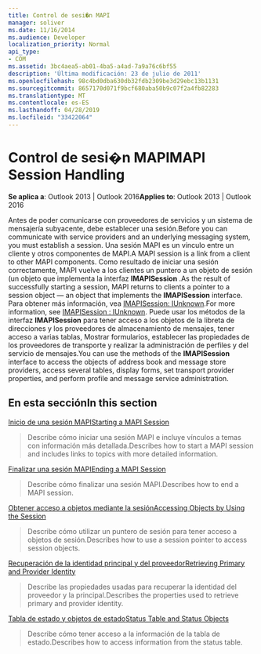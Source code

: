 ```yaml
---
title: Control de sesi�n MAPI
manager: soliver
ms.date: 11/16/2014
ms.audience: Developer
localization_priority: Normal
api_type:
- COM
ms.assetid: 3bc4aea5-ab01-4ba5-a4ad-7a9a76c6bf55
description: 'Última modificación: 23 de julio de 2011'
ms.openlocfilehash: 98c4bd0dba630db32fdb2309be3d29ebc13b1131
ms.sourcegitcommit: 8657170d071f9bcf680aba50b9c07f2a4fb82283
ms.translationtype: MT
ms.contentlocale: es-ES
ms.lasthandoff: 04/28/2019
ms.locfileid: "33422064"
---
```

# <a name="mapi-session-handling"></a><span data-ttu-id="063de-103">Control de sesi�n MAPI</span><span class="sxs-lookup"><span data-stu-id="063de-103">MAPI Session Handling</span></span>

  
  
<span data-ttu-id="063de-104">**Se aplica a**: Outlook 2013 | Outlook 2016</span><span class="sxs-lookup"><span data-stu-id="063de-104">**Applies to**: Outlook 2013 | Outlook 2016</span></span> 
  
<span data-ttu-id="063de-105">Antes de poder comunicarse con proveedores de servicios y un sistema de mensajería subyacente, debe establecer una sesión.</span><span class="sxs-lookup"><span data-stu-id="063de-105">Before you can communicate with service providers and an underlying messaging system, you must establish a session.</span></span> <span data-ttu-id="063de-106">Una sesión MAPI es un vínculo entre un cliente y otros componentes de MAPI.</span><span class="sxs-lookup"><span data-stu-id="063de-106">A MAPI session is a link from a client to other MAPI components.</span></span> <span data-ttu-id="063de-107">Como resultado de iniciar una sesión correctamente, MAPI vuelve a los clientes un puntero a un objeto de sesión (un objeto que implementa la interfaz **IMAPISession** .</span><span class="sxs-lookup"><span data-stu-id="063de-107">As the result of successfully starting a session, MAPI returns to clients a pointer to a session object — an object that implements the **IMAPISession** interface.</span></span> <span data-ttu-id="063de-108">Para obtener más información, vea [IMAPISession: IUnknown](imapisessioniunknown.md).</span><span class="sxs-lookup"><span data-stu-id="063de-108">For more information, see [IMAPISession : IUnknown](imapisessioniunknown.md).</span></span> <span data-ttu-id="063de-109">Puede usar los métodos de la interfaz **IMAPISession** para tener acceso a los objetos de la libreta de direcciones y los proveedores de almacenamiento de mensajes, tener acceso a varias tablas, Mostrar formularios, establecer las propiedades de los proveedores de transporte y realizar la administración de perfiles y del servicio de mensajes.</span><span class="sxs-lookup"><span data-stu-id="063de-109">You can use the methods of the **IMAPISession** interface to access the objects of address book and message store providers, access several tables, display forms, set transport provider properties, and perform profile and message service administration.</span></span> 
  
## <a name="in-this-section"></a><span data-ttu-id="063de-110">En esta sección</span><span class="sxs-lookup"><span data-stu-id="063de-110">In this section</span></span>

[<span data-ttu-id="063de-111">Inicio de una sesión MAPI</span><span class="sxs-lookup"><span data-stu-id="063de-111">Starting a MAPI Session</span></span>](starting-a-mapi-session.md)
  
> <span data-ttu-id="063de-112">Describe cómo iniciar una sesión MAPI e incluye vínculos a temas con información más detallada.</span><span class="sxs-lookup"><span data-stu-id="063de-112">Describes how to start a MAPI session and includes links to topics with more detailed information.</span></span>
    
[<span data-ttu-id="063de-113">Finalizar una sesión MAPI</span><span class="sxs-lookup"><span data-stu-id="063de-113">Ending a MAPI Session</span></span>](ending-a-mapi-session.md)
  
> <span data-ttu-id="063de-114">Describe cómo finalizar una sesión MAPI.</span><span class="sxs-lookup"><span data-stu-id="063de-114">Describes how to end a MAPI session.</span></span>
    
[<span data-ttu-id="063de-115">Obtener acceso a objetos mediante la sesión</span><span class="sxs-lookup"><span data-stu-id="063de-115">Accessing Objects by Using the Session</span></span>](accessing-objects-by-using-the-session.md)
  
> <span data-ttu-id="063de-116">Describe cómo utilizar un puntero de sesión para tener acceso a objetos de sesión.</span><span class="sxs-lookup"><span data-stu-id="063de-116">Describes how to use a session pointer to access session objects.</span></span>
    
[<span data-ttu-id="063de-117">Recuperación de la identidad principal y del proveedor</span><span class="sxs-lookup"><span data-stu-id="063de-117">Retrieving Primary and Provider Identity</span></span>](retrieving-primary-and-provider-identity.md)
  
> <span data-ttu-id="063de-118">Describe las propiedades usadas para recuperar la identidad del proveedor y la principal.</span><span class="sxs-lookup"><span data-stu-id="063de-118">Describes the properties used to retrieve primary and provider identity.</span></span>
    
[<span data-ttu-id="063de-119">Tabla de estado y objetos de estado</span><span class="sxs-lookup"><span data-stu-id="063de-119">Status Table and Status Objects</span></span>](status-table-and-status-objects.md)
  
> <span data-ttu-id="063de-120">Describe cómo tener acceso a la información de la tabla de estado.</span><span class="sxs-lookup"><span data-stu-id="063de-120">Describes how to access information from the status table.</span></span>
    

